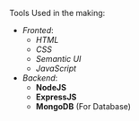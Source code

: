 Tools Used in the making:
- _Fronted_:
  - _HTML_
  - _CSS_
  - _Semantic UI_
  - _JavaScript_
- _Backend_:
  - __NodeJS__
  - __ExpressJS__
  - __MongoDB__ (For Database)
